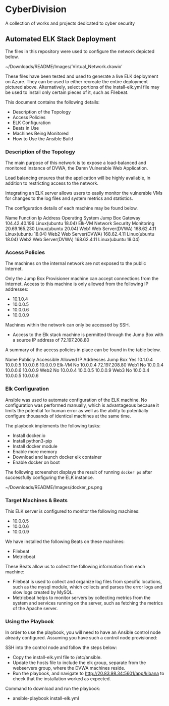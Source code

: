 # CyberDivision
A collection of works and projects dedicated to cyber security
## Automated ELK Stack Deployment

The files in this repository were used to configure the network depicted below.

~/Downloads/README/Images/’Virtual_Network.drawio’



These files have been tested and used to generate a live ELK deployment on Azure. They can be used to either recreate the entire deployment pictured above. Alternatively, select portions of the install-elk.yml  file may be used to install only certain pieces of it, such as Filebeat.

This document contains the following details:
- Description of the Topology
- Access Policies
- ELK Configuration
- Beats in Use
- Machines Being Monitored
- How to Use the Ansible Build


### Description of the Topology

The main purpose of this network is to expose a load-balanced and monitored instance of DVWA, the Damn Vulnerable Web Application.

Load balancing ensures that the application will be highly available, in addition to restricting access to the network.

Integrating an ELK server allows users to easily monitor the vulnerable VMs for changes to the log files and system metrics and statistics.

The configuration details of each machine may be found below.

Name		               Function                         Ip Address                     Operating System
Jump Box
Gateway
104.42.40.196
Linux(ubuntu 18.04)
Elk-VM
Network Security Monitoring
20.69.165.230
Linux(ubuntu 20.04)
Web1
Web Server(DVWA)
168.62.4.11
Linux(ubuntu 18.04)
Web2
Web Server(DVWA)
168.62.4.11
Linux(ubuntu 18.04)
Web2
Web Server(DVWA)
168.62.4.11
Linux(ubuntu 18.04)



### Access Policies

The machines on the internal network are not exposed to the public Internet.

Only the Jump Box Provisioner machine can accept connections from the Internet. Access to this machine is only allowed from the following IP addresses:
- 10.1.0.4
- 10.0.0.5
- 10.0.0.6
- 10.0.0.9

Machines within the network can only be accessed by SSH.
- Access to the Elk stack machine is permitted through the Jump Box with a source IP address of 72.197.208.80






A summary of the access policies in place can be found in the table below.

Name                                          Publicly Accessible                     Allowed IP Addresses
Jump Box                                      Yes                                     10.1.0.4  10.0.0.5  10.0.0.6 10.0.0.9
Elk-VM                                        No                                      10.0.0.4  72.197.208.80
Web1                                          No                                      10.0.0.4  10.0.0.6  10.0.0.9
Web2                                          No                                      10.0.0.4  10.0.0.5  10.0.0.9
Web3                                          No                                      10.0.0.4  10.0.0.5  10.0.0.6


### Elk Configuration

Ansible was used to automate configuration of the ELK machine. No configuration was performed manually, which is advantageous because it limits the potential for human error as well as the ability to potentially configure thousands of identical machines at the same time.

The playbook implements the following tasks:
- Install docker.io
- Install python3-pip
- Install docker module
- Enable more memory
- Download and launch docker elk container
- Enable docker on boot

The following screenshot displays the result of running `docker ps` after successfully configuring the ELK instance.

~/Downloads/README/Images/docker_ps.png



### Target Machines & Beats

This ELK server is configured to monitor the following machines:
- 10.0.0.5
- 10.0.0.6
- 10.0.0.9

We have installed the following Beats on these machines:
- Filebeat
- Metricbeat

These Beats allow us to collect the following information from each machine:
- Filebeat is used to collect and organize log files from specific locations, such as the mysql module, which collects and parses the error logs and slow logs created by MySQL.
- Metricbeat helps to monitor servers by collecting metrics from the system and services running on the server, such as fetching the metrics of the Apache server.

### Using the Playbook

In order to use the playbook, you will need to have an Ansible control node already configured. Assuming you have such a control node provisioned:

SSH into the control node and follow the steps below:
- Copy the install-elk.yml file to /etc/ansible.
- Update the hosts file to include the elk group, separate from the webservers group, where the DVWA machines reside.
- Run the playbook, and navigate to http://20.83.98.34:5601/app/kibana to check that the installation worked as expected.

Command to download and run the playbook:
- ansible-playbook install-elk.yml
